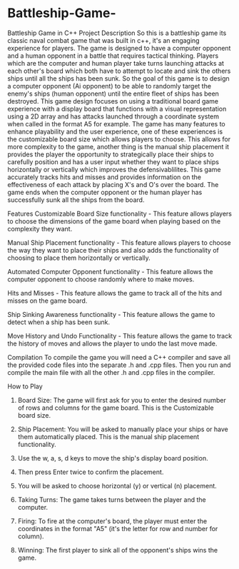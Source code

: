 # Battleship-Game-
Battleship Game in C++
Project Description 
So this is a battleship game its classic naval combat game that was built in c++, it's an engaging experience for players. The game is designed to have a computer opponent and a human opponent in a battle that requires tactical thinking. Players which are the computer and human player take turns launching attacks at each other's board which both have to attempt to locate and sink the others ships until all the ships has been sunk. So the goal of this game is to design a computer opponent (Ai opponent) to be able to randomly target the enemy's ships (human opponent) until the entire fleet of ships has been destroyed. This game design focuses on using a traditional board game experience with a display board that functions with a visual representation using a 2D array and has attacks launched through a coordinate system when called in the format A5 for example. The game has many features to enhance playability and the user experience, one of these experiences is the customizable board size which allows players to choose. This allows for more complexity to the game, another thing is the manual ship placement it provides the player the opportunity to strategically place their ships to carefully position and has a user input whether they want to place ships horizontally or vertically which improves the defensivablilites. This game accurately tracks hits and misses and provides information on the effectiveness of each attack by placing X's and O's over the board. The game ends when the computer opponent or the human player has successfully sunk all the ships from the board. 



Features 
Customizable Board Size functionality - This feature allows players to choose the dimensions of the game board when playing based on the complexity they want.

Manual Ship Placement functionality - This feature allows players to choose the way they want to place their ships and also adds the functionality of choosing to place them horizontally or vertically.

Automated Computer Opponent functionality - This feature allows the computer opponent to choose randomly where to make moves.

Hits and Misses - This feature allows the game to track all of the hits and misses on the game board. 

Ship Sinking Awareness functionality - This feature allows the game to detect when a ship has been sunk. 

Move History and Undo Functionality - This feature allows the game to track the history of moves and allows the player to undo the last move made. 


Compilation 
To compile the game you will need a C++ compiler and save all the provided code files into the separate .h and .cpp files. Then you run and compile the main file with all the other .h and .cpp files in the compiler.


How to Play
1. Board Size: The game will first ask for you to enter the desired number of rows and columns for the game board. This is the Customizable board size.

2. Ship Placement: You will be asked to manually place your ships or have them automatically placed. This is the manual ship placement functionality.

3. Use the w, a, s, d keys to move the ship's display board position.
   
4. Then press Enter twice to confirm the placement.
 
5. You will be asked to choose horizontal (y) or vertical (n) placement.
  
6. Taking Turns: The game takes turns between the player and the computer.
  
7. Firing: To fire at the computer's board, the player must enter the coordinates in the format "A5" (it's the letter for row and number for column).

8. Winning: The first player to sink all of the opponent's ships wins the game.

